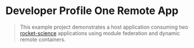 # Developer Profile One Remote App

> This example project demonstrates a host application consuming two [rocket-science](https://github.com/SketchLagoon/rocket-science) applications using module federation and dynamic remote containers.
